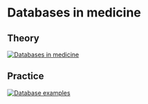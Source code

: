 # Databases in medicine

## Theory

[![Databases in medicine](https://mybinder.org/badge_logo.svg)](https://mybinder.org/v2/gh/jmcarbo/binder/master?urlpath=git-pull?repo=https://github.com/jmcarbo/databases%26subPath=databases-in-medicine.ipynb)

## Practice

[![Database examples](https://mybinder.org/badge_logo.svg)](https://mybinder.org/v2/gh/jmcarbo/binder/master?urlpath=git-pull?repo=https://github.com/jmcarbo/databases%26subPath=database-examples.ipynb)
